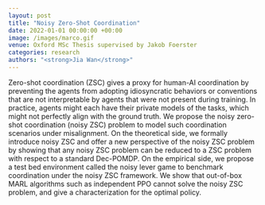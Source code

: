 ```yaml
---
layout: post
title: "Noisy Zero-Shot Coordination"
date: 2022-01-01 00:00:00 +00:00
image: /images/marco.gif
venue: Oxford MSc Thesis supervised by Jakob Foerster
categories: research
authors: "<strong>Jia Wan</strong>"
---
```

Zero-shot coordination (ZSC) gives a proxy for human-AI coordination by preventing the agents from adopting idiosyncratic behaviors or conventions that are not interpretable by agents that were not present during training. In practice, agents might each have their private models of the tasks, which might not perfectly align with the ground truth. We propose the noisy zero-shot coordination (noisy ZSC) problem to model such coordination scenarios under misalignment. On the theoretical side, we formally introduce noisy ZSC and offer a new perspective of the noisy ZSC problem by showing that any noisy ZSC problem can be reduced to a ZSC problem with respect to a standard Dec-POMDP. On the empirical side, we propose a test bed environment called the noisy lever game to benchmark coordination under the noisy ZSC framework. We show that out-of-box MARL algorithms such as independent PPO cannot solve the noisy ZSC problem, and give a characterization for the optimal policy.
